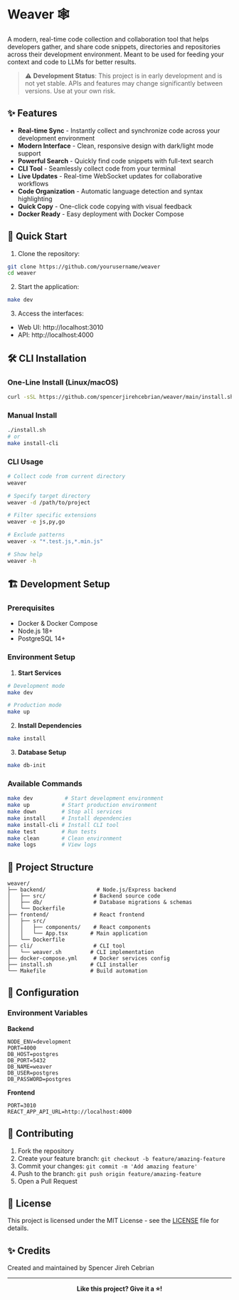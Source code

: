 # Weaver 🕸️

A modern, real-time code collection and collaboration tool that helps developers gather, and share code snippets, directories and repositories across their development environment. Meant to be used for feeding your context and code to LLMs for better results.

> ⚠️ **Development Status**: This project is in early development and is not yet stable. APIs and features may change significantly between versions. Use at your own risk.

## ✨ Features

- **Real-time Sync** - Instantly collect and synchronize code across your development environment
- **Modern Interface** - Clean, responsive design with dark/light mode support
- **Powerful Search** - Quickly find code snippets with full-text search
- **CLI Tool** - Seamlessly collect code from your terminal
- **Live Updates** - Real-time WebSocket updates for collaborative workflows
- **Code Organization** - Automatic language detection and syntax highlighting
- **Quick Copy** - One-click code copying with visual feedback
- **Docker Ready** - Easy deployment with Docker Compose

## 🚀 Quick Start

1. Clone the repository:

```bash
git clone https://github.com/yourusername/weaver
cd weaver
```

2. Start the application:

```bash
make dev
```

3. Access the interfaces:

- Web UI: http://localhost:3010
- API: http://localhost:4000

## 🛠️ CLI Installation

### One-Line Install (Linux/macOS)

```bash
curl -sSL https://github.com/spencerjirehcebrian/weaver/main/install.sh | bash
```

### Manual Install

```bash
./install.sh
# or
make install-cli
```

### CLI Usage

```bash
# Collect code from current directory
weaver

# Specify target directory
weaver -d /path/to/project

# Filter specific extensions
weaver -e js,py,go

# Exclude patterns
weaver -x "*.test.js,*.min.js"

# Show help
weaver -h
```

## 🏗️ Development Setup

### Prerequisites

- Docker & Docker Compose
- Node.js 18+
- PostgreSQL 14+

### Environment Setup

1. **Start Services**

```bash
# Development mode
make dev

# Production mode
make up
```

2. **Install Dependencies**

```bash
make install
```

3. **Database Setup**

```bash
make db-init
```

### Available Commands

```bash
make dev          # Start development environment
make up          # Start production environment
make down        # Stop all services
make install     # Install dependencies
make install-cli # Install CLI tool
make test        # Run tests
make clean       # Clean environment
make logs        # View logs
```

## 📁 Project Structure

```
weaver/
├── backend/                # Node.js/Express backend
│   ├── src/               # Backend source code
│   ├── db/                # Database migrations & schemas
│   └── Dockerfile
├── frontend/              # React frontend
│   ├── src/
│   │   ├── components/    # React components
│   │   └── App.tsx       # Main application
│   └── Dockerfile
├── cli/                   # CLI tool
│   └── weaver.sh         # CLI implementation
├── docker-compose.yml     # Docker services config
├── install.sh            # CLI installer
└── Makefile              # Build automation
```

## 🔧 Configuration

### Environment Variables

**Backend**

```env
NODE_ENV=development
PORT=4000
DB_HOST=postgres
DB_PORT=5432
DB_NAME=weaver
DB_USER=postgres
DB_PASSWORD=postgres
```

**Frontend**

```env
PORT=3010
REACT_APP_API_URL=http://localhost:4000
```

## 🤝 Contributing

1. Fork the repository
2. Create your feature branch: `git checkout -b feature/amazing-feature`
3. Commit your changes: `git commit -m 'Add amazing feature'`
4. Push to the branch: `git push origin feature/amazing-feature`
5. Open a Pull Request

## 📝 License

This project is licensed under the MIT License - see the [LICENSE](LICENSE) file for details.

## ✨ Credits

Created and maintained by Spencer Jireh Cebrian

---

<div align="center">
  <strong>Like this project? Give it a ⭐️!</strong>
</div>
